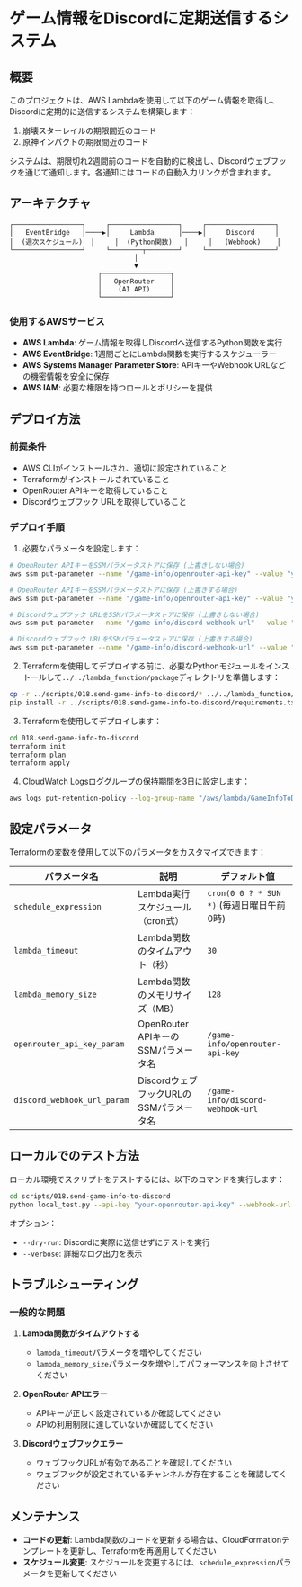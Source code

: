 # ゲーム情報をDiscordに定期送信するシステム

## 概要

このプロジェクトは、AWS Lambdaを使用して以下のゲーム情報を取得し、Discordに定期的に送信するシステムを構築します：

1. 崩壊スターレイルの期限間近のコード
2. 原神インパクトの期限間近のコード

システムは、期限切れ2週間前のコードを自動的に検出し、Discordウェブフックを通じて通知します。各通知にはコードの自動入力リンクが含まれます。

## アーキテクチャ

```
┌─────────────────┐     ┌─────────────────┐     ┌─────────────────┐
│   EventBridge   │────▶│     Lambda      │────▶│     Discord     │
│  (週次スケジュール)  │     │  (Python関数)   │     │   (Webhook)    │
└─────────────────┘     └────────┬────────┘     └─────────────────┘
                               │
                               ▼
                      ┌─────────────────┐
                      │   OpenRouter    │
                      │    (AI API)     │
                      └─────────────────┘
```

### 使用するAWSサービス

- **AWS Lambda**: ゲーム情報を取得しDiscordへ送信するPython関数を実行
- **AWS EventBridge**: 1週間ごとにLambda関数を実行するスケジューラー
- **AWS Systems Manager Parameter Store**: APIキーやWebhook URLなどの機密情報を安全に保存
- **AWS IAM**: 必要な権限を持つロールとポリシーを提供

## デプロイ方法

### 前提条件

- AWS CLIがインストールされ、適切に設定されていること
- Terraformがインストールされていること
- OpenRouter APIキーを取得していること
- Discordウェブフック URLを取得していること

### デプロイ手順

1. 必要なパラメータを設定します：

```bash
# OpenRouter APIキーをSSMパラメータストアに保存 (上書きしない場合)
aws ssm put-parameter --name "/game-info/openrouter-api-key" --value "your-api-key" --type SecureString --tier "Standard"

# OpenRouter APIキーをSSMパラメータストアに保存 (上書きする場合)
aws ssm put-parameter --name "/game-info/openrouter-api-key" --value "your-api-key" --type SecureString --tier "Standard" --overwrite

# Discordウェブフック URLをSSMパラメータストアに保存 (上書きしない場合)
aws ssm put-parameter --name "/game-info/discord-webhook-url" --value "your-webhook-url" --type SecureString --tier "Standard"

# Discordウェブフック URLをSSMパラメータストアに保存 (上書きする場合)
aws ssm put-parameter --name "/game-info/discord-webhook-url" --value "your-webhook-url" --type SecureString --tier "Standard" --overwrite
```

2. Terraformを使用してデプロイする前に、必要なPythonモジュールをインストールして`../../lambda_function/package`ディレクトリを準備します：

```bash
cp -r ../scripts/018.send-game-info-to-discord/* ../../lambda_function/
pip install -r ../scripts/018.send-game-info-to-discord/requirements.txt --target ../../lambda_function/
```

3. Terraformを使用してデプロイします：

```bash
cd 018.send-game-info-to-discord
terraform init
terraform plan
terraform apply
```

4. CloudWatch Logsロググループの保持期間を3日に設定します：

```bash
aws logs put-retention-policy --log-group-name "/aws/lambda/GameInfoToDiscordFunction" --retention-in-days 3
```

## 設定パラメータ

Terraformの変数を使用して以下のパラメータをカスタマイズできます：

| パラメータ名 | 説明 | デフォルト値 |
|------------|------|------------|
| `schedule_expression` | Lambda実行スケジュール（cron式） | `cron(0 0 ? * SUN *)` (毎週日曜日午前0時) |
| `lambda_timeout` | Lambda関数のタイムアウト（秒） | `30` |
| `lambda_memory_size` | Lambda関数のメモリサイズ（MB） | `128` |
| `openrouter_api_key_param` | OpenRouter APIキーのSSMパラメータ名 | `/game-info/openrouter-api-key` |
| `discord_webhook_url_param` | DiscordウェブフックURLのSSMパラメータ名 | `/game-info/discord-webhook-url` |

## ローカルでのテスト方法

ローカル環境でスクリプトをテストするには、以下のコマンドを実行します：

```bash
cd scripts/018.send-game-info-to-discord
python local_test.py --api-key "your-openrouter-api-key" --webhook-url "your-discord-webhook-url"
```

オプション：
- `--dry-run`: Discordに実際に送信せずにテストを実行
- `--verbose`: 詳細なログ出力を表示

## トラブルシューティング

### 一般的な問題

1. **Lambda関数がタイムアウトする**
   - `lambda_timeout`パラメータを増やしてください
   - `lambda_memory_size`パラメータを増やしてパフォーマンスを向上させてください

2. **OpenRouter APIエラー**
   - APIキーが正しく設定されているか確認してください
   - APIの利用制限に達していないか確認してください

3. **Discordウェブフックエラー**
   - ウェブフックURLが有効であることを確認してください
   - ウェブフックが設定されているチャンネルが存在することを確認してください

## メンテナンス

- **コードの更新**: Lambda関数のコードを更新する場合は、CloudFormationテンプレートを更新し、Terraformを再適用してください
- **スケジュール変更**: スケジュールを変更するには、`schedule_expression`パラメータを更新してください